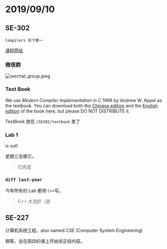 # 2019/09/10

## SE-302

`Compilers 天下第一`

[课程网站](https://ipads.se.sjtu.edu.cn/courses/compilers/)

### 微信群

![wechat_group.jpeg](/Users/yue/Desktop/wechat_group.jpeg)

### Text Book

We use *Modern Compiler Implementation in C* 1998 by Andrew W. Appel as the textbook. You can download both the [Chinese edition](https://ipads.se.sjtu.edu.cn/courses/compilers/textbook/TigerBook-Chinese.pdf) and the [English edition](https://ipads.se.sjtu.edu.cn/courses/compilers/textbook/TigerBook-English.pdf) of the book here, but please DO NOT DISTRIBUTE it.

TextBook 放在 `/SE302/textbook` 里了

### Lab 1

is out! 

星期三去做它。

> 已完成

### `diff last-year`

今年所有的 Lab 都用 `C++`写。

> C++ 大法好（逃

## SE-227

计算机系统工程，also named CSE (Computer System Engineering)

稍等，会在周四的课上开始讲正经内容。
